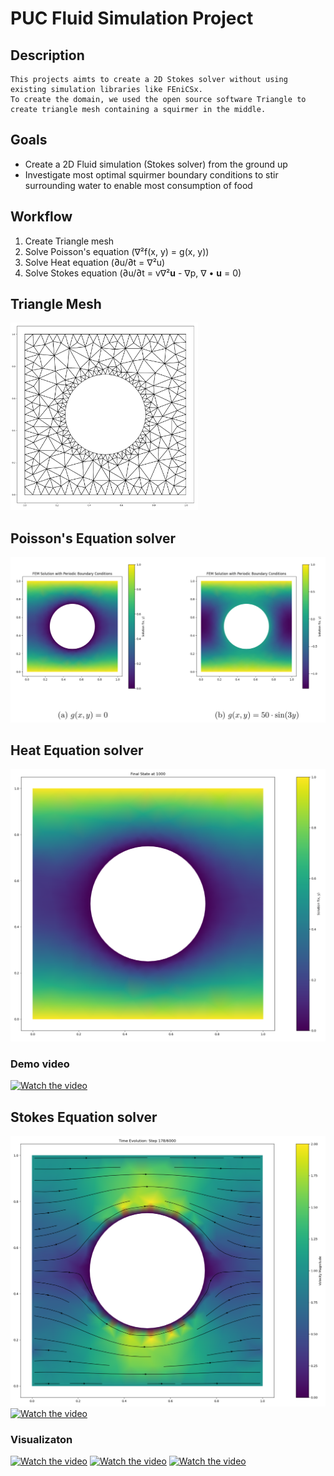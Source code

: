# PUC Fluid Simulation Project
## Description
    This projects aimts to create a 2D Stokes solver without using existing simulation libraries like FEniCSx. 
    To create the domain, we used the open source software Triangle to create triangle mesh containing a squirmer in the middle. 

## Goals
 - Create a 2D Fluid simulation (Stokes solver) from the ground up
 - Investigate most optimal squirmer boundary conditions to stir surrounding water to enable most consumption of food

## Workflow
 1. Create Triangle mesh 
 2. Solve Poisson's equation (∇²f(x, y) = g(x, y))
 3. Solve Heat equation (∂u/∂t = ∇²u) 
 4. Solve Stokes equation (∂u/∂t = v∇²**u** - ∇p, ∇ • **u** = 0)

## Triangle Mesh
<img src="images/Mesh.png" alt="Alt text" width="300" height="300">

## Poisson's Equation solver
![Description of image](images/Poisson.png)

## Heat Equation solver
![Description of image](images/Heat.png)
### Demo video
[![Watch the video](https://img.youtube.com/vi/9Sp8aIewcIs/0.jpg)](https://www.youtube.com/watch?v=9Sp8aIewcIs)

## Stokes Equation solver
![Description of image](images/Stokes_flow.png)
[![Watch the video](https://www.youtube.com/watch?v=9Sp8aIewcIs/0.jpg)](https://www.youtube.com/shorts/8JrjHy0IETQ)


### Visualizaton
[![Watch the video](https://www.youtube.com/watch?v=tvDy6Wnsakc/0.jpg)](https://www.youtube.com/watch?v=9Sp8aIewcIs)
[![Watch the video](https://www.youtube.com/watch?v=kH9ju5QBSCw/0.jpg)](https://www.youtube.com/watch?v=kH9ju5QBSCw)
[![Watch the video](https://www.youtube.com/watch?v=d1kLsCGKszw/0.jpg)](https://www.youtube.com/watch?v=d1kLsCGKszw)




